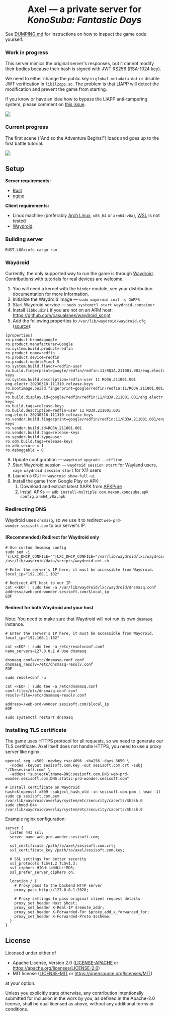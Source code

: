 <div align="center">

# Axel — a private server for *KonoSuba: Fantastic Days*

</div>

See [DUMPING.md](DUMPING.md) for instructions on how to inspect the game code yourself.

### Work in progress

This server mimics the original server's responses, but it cannot modify their bodies because their hash is signed with JWT RS256 (RSA-1024 key).

We need to either change the public key in `global-metadata.dat` or disable JWT verification in `libil2cpp.so`.
The problem is that LIAPP will detect the modification and prevent the game from starting.

If you know or have an idea how to bypass the LIAPP anti-tampering system, please comment on [this issue](https://github.com/Assasans/axel/issues/1).

![](https://files.catbox.moe/cjcxx7.png)

### Current progress

The first scene ("And so the Adventure Begins!") loads and goes up to the first battle tutorial.

![](https://files.catbox.moe/xvvt4z.png)

## Setup

**Server requirements:**

- [Rust](https://rust-lang.org)
- [nginx](https://nginx.org/en)

**Client requirements:**

- Linux machine (preferably [Arch Linux](https://archlinux.org/), `x86_64` or `arm64-v8a`), [WSL](https://learn.microsoft.com/en-us/windows/wsl/install) is not tested
- [Waydroid](https://waydro.id)

### Building server

`RUST_LOG=info cargo run`

### Waydroid

Currently, the only supported way to run the game is through [Waydroid](https://wiki.archlinux.org/title/Waydroid).
Contributions with tutorials for real devices are welcome.

1. You will need a kernel with the `binder` module, see your distribution documentation for more information.
2. Initialize the Waydroid image — `sudo waydroid init -s GAPPS`
3. Start Waydroid service — `sudo systemctl start waydroid-container`
4. Install `libhoudini` if you are not on an ARM host: https://github.com/casualsnek/waydroid_script
5. Add the following properties to `/var/lib/waydroid/waydroid.cfg` ([source](https://github.com/waydroid/waydroid/issues/1060)):
```
[properties]
ro.product.brand=google
ro.product.manufacturer=Google
ro.system.build.product=redfin
ro.product.name=redfin
ro.product.device=redfin
ro.product.model=Pixel 5
ro.system.build.flavor=redfin-user
ro.build.fingerprint=google/redfin/redfin:11/RQ3A.211001.001/eng.electr.20230318.111310:user/release-keys
ro.system.build.description=redfin-user 11 RQ3A.211001.001 eng.electr.20230318.111310 release-keys
ro.bootimage.build.fingerprint=google/redfin/redfin:11/RQ3A.211001.001/eng.electr.20230318.111310:user/release-keys
ro.build.display.id=google/redfin/redfin:11/RQ3A.211001.001/eng.electr.20230318.111310:user/release-keys
ro.build.tags=release-keys
ro.build.description=redfin-user 11 RQ3A.211001.001 eng.electr.20230318.111310 release-keys
ro.vendor.build.fingerprint=google/redfin/redfin:11/RQ3A.211001.001/eng.electr.20230318.111310:user/release-keys
ro.vendor.build.id=RQ3A.211001.001
ro.vendor.build.tags=release-keys
ro.vendor.build.type=user
ro.odm.build.tags=release-keys
ro.adb.secure = 1
ro.debuggable = 0
```

6. Update configuration — `waydroid upgrade --offline`
7. Start Waydroid session — `waydroid session start` for Wayland users, `cage waydroid session start` for X11 users
8. Launch a GUI — `waydroid show-full-ui`
9. Install the game from Google Play or APK:
   1. Download and extract latest XAPK from [APKPure](https://apkpure.com/konosuba-fantastic-days/com.nexon.konosuba/download)
   2. Install APKs — `adb install-multiple com.nexon.konosuba.apk config.arm64_v8a.apk`

### Redirecting DNS

Waydroid uses `dnsmasq`, so we use it to redirect `web-prd-wonder.sesisoft.com` to our server's IP.

#### (Recommended) Redirect for Waydroid only

```shell
# Use custom dnsmasq config
sudo sed -i 's|LXC_DHCP_CONFILE=""|LXC_DHCP_CONFILE="/var/lib/waydroid/lxc/waydroid/dnsmasq.conf"|' /usr/lib/waydroid/data/scripts/waydroid-net.sh

# Enter the server's IP here, it must be accessible from Waydroid.
local_ip="192.168.1.102"

# Redirect API host to our IP
cat <<EOF | sudo tee -a /var/lib/waydroid/lxc/waydroid/dnsmasq.conf
address=/web-prd-wonder.sesisoft.com/$local_ip
EOF
```

#### Redirect for both Waydroid and your host

Note: You need to make sure that Waydroid will not run its own `dnsmasq` instance.

```shell
# Enter the server's IP here, it must be accessible from Waydroid.
local_ip="192.168.1.102"

cat <<EOF | sudo tee -a /etc/resolvconf.conf
name_servers=127.0.0.1 # Use dnsmasq

dnsmasq_conf=/etc/dnsmasq-conf.conf
dnsmasq_resolv=/etc/dnsmasq-resolv.conf
EOF

sudo resolvconf -u

cat <<EOF | sudo tee -a /etc/dnsmasq.conf
conf-file=/etc/dnsmasq-conf.conf
resolv-file=/etc/dnsmasq-resolv.conf

address=/web-prd-wonder.sesisoft.com/$local_ip
EOF

sudo systemctl restart dnsmasq
```

### Installing TLS certificate

The game uses HTTPS protocol for all requests, so we need to generate our TLS certificate.
Axel itself does not handle HTTPS, you need to use a proxy server like nginx.

```shell
openssl req -x509 -newkey rsa:4096 -sha256 -days 3650 \
  -nodes -keyout sesisoft.com.key -out sesisoft.com.crt -subj "/CN=sesisoft.com" \
  -addext "subjectAltName=DNS:sesisoft.com,DNS:web-prd-wonder.sesisoft.com,DNS:static-prd-wonder.sesisoft.com"

# Install certificate on Waydroid
hash=$(openssl x509 -subject_hash_old -in sesisoft.com.pem | head -1)
sudo cp sesisoft.com.pem /var/lib/waydroid/overlay/system/etc/security/cacerts/$hash.0
sudo chmod 644 /var/lib/waydroid/overlay/system/etc/security/cacerts/$hash.0
```

Example nginx configuration:

```nginx
server {
  listen 443 ssl;
  server_name web-prd-wonder.sesisoft.com;
  
  ssl_certificate /path/to/axel/sesisoft.com.crt;
  ssl_certificate_key /path/to/axel/sesisoft.com.key;
  
  # SSL settings for better security
  ssl_protocols TLSv1.2 TLSv1.3;
  ssl_ciphers HIGH:!aNULL:!MD5;
  ssl_prefer_server_ciphers on;
  
  location / {
    # Proxy pass to the backend HTTP server
    proxy_pass http://127.0.0.1:2020;

    # Proxy settings to pass original client request details
    proxy_set_header Host $host;
    proxy_set_header X-Real-IP $remote_addr;
    proxy_set_header X-Forwarded-For $proxy_add_x_forwarded_for;
    proxy_set_header X-Forwarded-Proto $scheme;
  }
}
```

## License

Licensed under either of

* Apache License, Version 2.0
  ([LICENSE-APACHE](LICENSE-APACHE) or https://apache.org/licenses/LICENSE-2.0)
* MIT license
  ([LICENSE-MIT](LICENSE-MIT) or https://opensource.org/licenses/MIT)

at your option.

Unless you explicitly state otherwise, any contribution intentionally submitted
for inclusion in the work by you, as defined in the Apache-2.0 license, shall be
dual licensed as above, without any additional terms or conditions.
